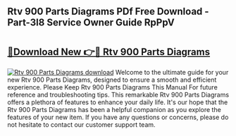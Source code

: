 ## Rtv 900 Parts Diagrams PDf Free Download - Part-3l8 Service Owner Guide RpPpV

# <h2><a href="http://dfs3vgm.blite.top/?on=Rtv+900+Parts+Diagrams">🔗Download New 👉🔴 Rtv 900 Parts Diagrams</a></h2>

[![Rtv 900 Parts Diagrams download](https://i.imgur.com/lujVjoI.png)](http://dfs3vgm.blite.top/?on=Rtv+900+Parts+Diagrams)
Welcome to the ultimate guide for your new Rtv 900 Parts Diagrams, designed to ensure a smooth and efficient experience. Please Keep Rtv 900 Parts Diagrams This Manual For future reference and troubleshooting tips. This remarkable Rtv 900 Parts Diagrams offers a plethora of features to enhance your daily life. It's our hope that the Rtv 900 Parts Diagrams has been a helpful companion as you explore the features of your new item. If you have any questions or concerns, please do not hesitate to contact our customer support team.

